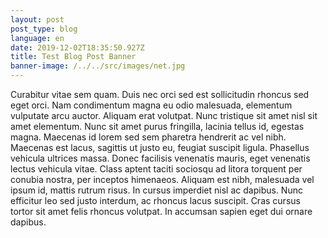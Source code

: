 ```yaml
---
layout: post
post_type: blog
language: en
date: 2019-12-02T18:35:50.927Z
title: Test Blog Post Banner
banner-image: /../../src/images/net.jpg
---
```

Curabitur vitae sem quam. Duis nec orci sed est sollicitudin rhoncus sed eget orci. Nam condimentum magna eu odio malesuada, elementum vulputate arcu auctor. Aliquam erat volutpat. Nunc tristique sit amet nisl sit amet elementum. Nunc sit amet purus fringilla, lacinia tellus id, egestas magna. Maecenas id lorem sed sem pharetra hendrerit ac vel nibh. Maecenas est lacus, sagittis ut justo eu, feugiat suscipit ligula. Phasellus vehicula ultrices massa. Donec facilisis venenatis mauris, eget venenatis lectus vehicula vitae. Class aptent taciti sociosqu ad litora torquent per conubia nostra, per inceptos himenaeos. Aliquam est nibh, malesuada vel ipsum id, mattis rutrum risus. In cursus imperdiet nisl ac dapibus. Nunc efficitur leo sed justo interdum, ac rhoncus lacus suscipit. Cras cursus tortor sit amet felis rhoncus volutpat. In accumsan sapien eget dui ornare dapibus.
